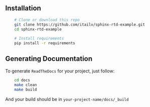 ## Installation

```bash
    # Clone or download this repo
    git clone https://github.com/itailv/sphinx-rtd-example.git
    cd sphinx-rtd-example
    
    # Install requirements
    pip install -r requirements
```

## Generating Documentation

To generate `ReadTheDocs` for your project, just follow:
```bash
    cd docs
    make clean
    make build
```
And your build should be in `your-project-name/docs/_build`
